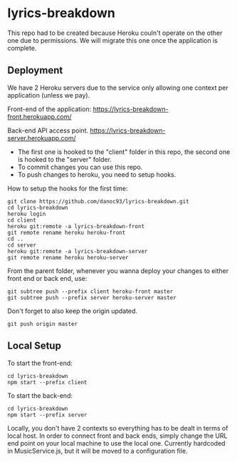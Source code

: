 # lyrics-breakdown

This repo had to be created because Heroku couln't operate on the other one due to permissions.
We will migrate this one once the application is complete.

## Deployment

We have 2 Heroku servers due to the service only allowing one context per application (unless we pay).

Front-end of the application:
https://lyrics-breakdown-front.herokuapp.com/

Back-end API access point.
https://lyrics-breakdown-server.herokuapp.com/

* The first one is hooked to the "client" folder in this repo, the second one is hooked to the "server" folder.
* To commit changes you can use this repo.
* To push changes to heroku, you need to setup hooks.

How to setup the hooks for the first time:

```
git clone https://github.com/danoc93/lyrics-breakdown.git
cd lyrics-breakdown
heroku login
cd client
heroku git:remote -a lyrics-breakdown-front
git remote rename heroku heroku-front
cd ..
cd server
heroku git:remote -a lyrics-breakdown-server
git remote rename heroku heroku-server
```

From the parent folder, whenever you wanna deploy your changes to either front end or back end, use:

```
git subtree push --prefix client heroku-front master
git subtree push --prefix server heroku-server master
```

Don't forget to also keep the origin updated.

```
git push origin master
```

## Local Setup

To start the front-end:

```
cd lyrics-breakdown
npm start --prefix client
```

To start the back-end:

```
cd lyrics-breakdown
npm start --prefix server
```


Locally, you don't have 2 contexts so everything has to be dealt in terms of local host. 
In order to connect front and back ends, simply change the URL end point on your local machine to use the local one.
Currently hardcoded in MusicService.js, but it will be moved to a configuration file.
